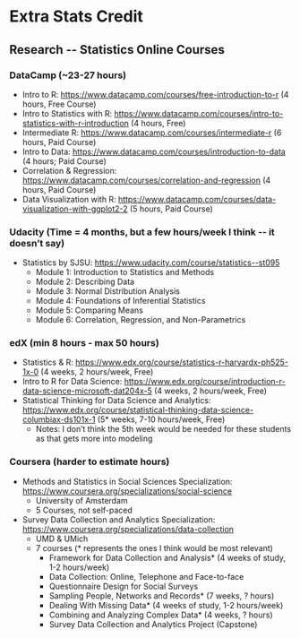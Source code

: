 # Extra Stats Credit



## Research -- Statistics Online Courses

### DataCamp (~23-27 hours)

- Intro to R: https://www.datacamp.com/courses/free-introduction-to-r (4 hours, Free Course)
- Intro to Statistics with R: https://www.datacamp.com/courses/intro-to-statistics-with-r-introduction (4 hours, Free)
- Intermediate R: https://www.datacamp.com/courses/intermediate-r (6 hours, Paid Course)
- Intro to Data: https://www.datacamp.com/courses/introduction-to-data (4 hours; Paid Course)
- Correlation & Regression: https://www.datacamp.com/courses/correlation-and-regression (4 hours, Paid Course)
- Data Visualization with R: https://www.datacamp.com/courses/data-visualization-with-ggplot2-2 (5 hours, Paid Course)

### Udacity (Time = 4 months, but a few hours/week I think -- it doesn’t say)

- Statistics by SJSU: https://www.udacity.com/course/statistics--st095
  - Module 1: Introduction to Statistics and Methods
  - Module 2: Describing Data
  - Module 3: Normal Distribution Analysis
  - Module 4: Foundations of Inferential Statistics
  - Module 5: Comparing Means
  - Module 6: Correlation, Regression, and Non-Parametrics

### edX (min 8 hours - max 50 hours)

- Statistics & R: https://www.edx.org/course/statistics-r-harvardx-ph525-1x-0 (4 weeks, 2 hours/week, Free)
- Intro to R for Data Science: https://www.edx.org/course/introduction-r-data-science-microsoft-dat204x-5 (4 weeks, 2 hours/week, Free)
- Statistical Thinking for Data Science and Analytics: https://www.edx.org/course/statistical-thinking-data-science-columbiax-ds101x-1 (5* weeks, 7-10 hours/week, Free)
  - Notes: I don’t think the 5th week would be needed for these students as that gets more into modeling

### Coursera (harder to estimate hours)

- Methods and Statistics in Social Sciences Specialization: https://www.coursera.org/specializations/social-science
  - University of Amsterdam
  - 5 Courses, not self-paced
- Survey Data Collection and Analytics Specialization: https://www.coursera.org/specializations/data-collection
  - UMD & UMich
  - 7 courses (* represents the ones I think would be most relevant)
    - Framework for Data Collection and Analysis* (4 weeks of study, 1-2 hours/week)
    - Data Collection: Online, Telephone and Face-to-face
    - Questionnaire Design for Social Surveys
    - Sampling People, Networks and Records* (7 weeks, ? hours)
    - Dealing With Missing Data* (4 weeks of study, 1-2 hours/week)
    - Combining and Analyzing Complex Data* (4 weeks, ? hours)
    - Survey Data Collection and Analytics Project (Capstone)
